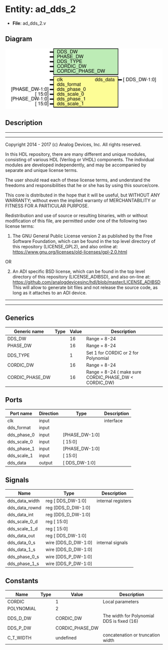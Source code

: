 # Entity: ad_dds_2

- **File**: ad_dds_2.v
## Diagram

![Diagram](ad_dds_2.svg "Diagram")
## Description

 ***************************************************************************
 ***************************************************************************
 Copyright 2014 - 2017 (c) Analog Devices, Inc. All rights reserved.

 In this HDL repository, there are many different and unique modules, consisting
 of various HDL (Verilog or VHDL) components. The individual modules are
 developed independently, and may be accompanied by separate and unique license
 terms.

 The user should read each of these license terms, and understand the
 freedoms and responsibilities that he or she has by using this source/core.

 This core is distributed in the hope that it will be useful, but WITHOUT ANY
 WARRANTY; without even the implied warranty of MERCHANTABILITY or FITNESS FOR
 A PARTICULAR PURPOSE.

 Redistribution and use of source or resulting binaries, with or without modification
 of this file, are permitted under one of the following two license terms:

   1. The GNU General Public License version 2 as published by the
      Free Software Foundation, which can be found in the top level directory
      of this repository (LICENSE_GPL2), and also online at:
      <https://www.gnu.org/licenses/old-licenses/gpl-2.0.html>

 OR

   2. An ADI specific BSD license, which can be found in the top level directory
      of this repository (LICENSE_ADIBSD), and also on-line at:
      https://github.com/analogdevicesinc/hdl/blob/master/LICENSE_ADIBSD
      This will allow to generate bit files and not release the source code,
      as long as it attaches to an ADI device.

 ***************************************************************************
 ***************************************************************************

## Generics

| Generic name    | Type | Value | Description                                             |
| --------------- | ---- | ----- | ------------------------------------------------------- |
| DDS_DW          |      | 16    |  Range = 8-24                                           |
| PHASE_DW        |      | 16    |  Range = 8-24                                           |
| DDS_TYPE        |      | 1     |  Set 1 for CORDIC or 2 for Polynomial                   |
| CORDIC_DW       |      | 16    |  Range = 8-24                                           |
| CORDIC_PHASE_DW |      | 16    |  Range = 8-24 ( make sure CORDIC_PHASE_DW < CORDIC_DW)  |
## Ports

| Port name   | Direction | Type           | Description |
| ----------- | --------- | -------------- | ----------- |
| clk         | input     |                |  interface  |
| dds_format  | input     |                |             |
| dds_phase_0 | input     | [PHASE_DW-1:0] |             |
| dds_scale_0 | input     | [        15:0] |             |
| dds_phase_1 | input     | [PHASE_DW-1:0] |             |
| dds_scale_1 | input     | [        15:0] |             |
| dds_data    | output    | [  DDS_DW-1:0] |             |
## Signals

| Name           | Type                   | Description          |
| -------------- | ---------------------- | -------------------- |
| dds_data_width | reg     [  DDS_DW-1:0] |  internal registers  |
| dds_data_rownd | reg     [DDS_D_DW-1:0] |                      |
| dds_data_int   | reg     [DDS_D_DW-1:0] |                      |
| dds_scale_0_d  | reg     [        15:0] |                      |
| dds_scale_1_d  | reg     [        15:0] |                      |
| dds_data_out   | reg     [  DDS_DW-1:0] |                      |
| dds_data_0_s   | wire [DDS_D_DW-1:0]    |  internal signals    |
| dds_data_1_s   | wire [DDS_D_DW-1:0]    |                      |
| dds_phase_0_s  | wire [DDS_P_DW-1:0]    |                      |
| dds_phase_1_s  | wire [DDS_P_DW-1:0]    |                      |
## Constants

| Name       | Type | Value           | Description                                  |
| ---------- | ---- | --------------- | -------------------------------------------- |
| CORDIC     |      | 1               |  Local parameters                            |
| POLYNOMIAL |      | 2               |                                              |
| DDS_D_DW   |      | CORDIC_DW       |  The width for Polynomial DDS is fixed (16)  |
| DDS_P_DW   |      | CORDIC_PHASE_DW |                                              |
| C_T_WIDTH  |      | undefined       |  concatenation or truncation width           |
